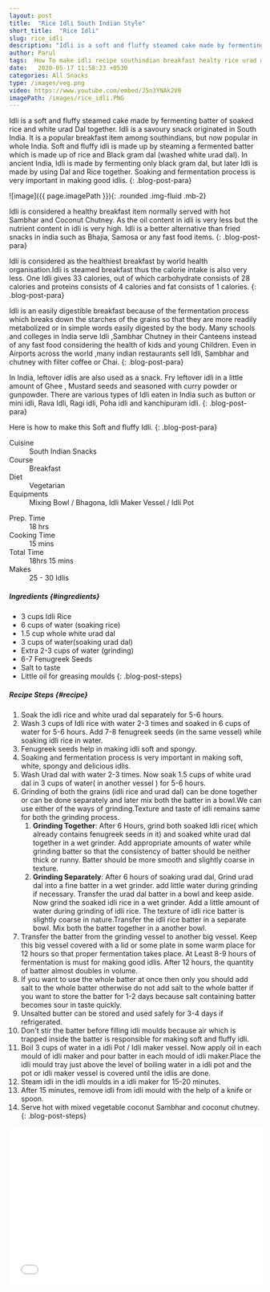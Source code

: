 ```yaml
---
layout: post
title:  "Rice Idli South Indian Style"
short_title:  "Rice Idli"
slug: rice_idli
description: "Idli is a soft and fluffy steamed cake made by fermenting batter of soaked rice and white urad Dal together. Idli is a savoury snack originated in South India. It is a popular breakfast item among southindians, but now popular in whole India. Soft and fluffy idli is made up by steaming a fermented batter which  is made up of rice and Black gram dal (washed white urad dal)."
author: Parul
tags:  How To make idli recipe southindian breakfast healty rice urad dal idli fermentaed idli soft smooth fluffy idli recipes WHO weight loss snack easily digestable button idli thatte idli nutrients indian breakfast snacks foodyindianmom
date:   2020-05-17 11:58:23 +0530
categories: All Snacks
type: /images/veg.png
video: https://www.youtube.com/embed/J5n3YNAk2V0
imagePath: /images/rice_idli.PNG
---
```


Idli is a soft and fluffy steamed cake made by fermenting batter of soaked rice and white urad Dal together. Idli is a savoury snack originated in South India. It is a popular breakfast item among southindians, but now popular in whole India. Soft and fluffy idli is made up by steaming a fermented batter which  is made up of rice and Black gram dal (washed white urad dal). In ancient India, Idli is made by fermenting only black gram dal, but later Idli is made by using Dal and Rice together. Soaking and fermentation process is very important in making good idlis.
{: .blog-post-para}

![image]({{ page.imagePath }}){: .rounded .img-fluid .mb-2}

Idli is considered a healthy breakfast item normally served with hot Sambhar and Coconut Chutney. As the oil content in idli is very less but the nutrient content in idli  is very high. Idli is a better alternative than fried snacks in india such as Bhajia, Samosa or any fast food items.
{: .blog-post-para}

Idli is considered as the healthiest breakfast by world health organisation.Idli is steamed breakfast thus the calorie intake is also very less. One Idli gives 33 calories, out of which carbohydrate consists of 28 calories and proteins consists of 4 calories and fat consists of 1 calories.
{: .blog-post-para}

Idli is an easily digestible breakfast because of the fermentation process which breaks down the starches of the grains so that they are more readily metabolized or in simple words easily digested by the body. Many schools and colleges in India serve Idli ,Sambhar Chutney in their Canteens instead of any fast food considering the health of kids and young Children. Even in Airports across the world ,many indian restaurants sell Idli, Sambhar and chutney with filter coffee or Chai.
{: .blog-post-para}

In India, leftover idlis are also used as a snack. Fry leftover idli in a little amount of Ghee , Mustard seeds and seasoned with curry powder or gunpowder. There are various types of Idli eaten in India such as button or mini idli, Rava Idli, Ragi idli, Poha idli and kanchipuram idli.
{: .blog-post-para}

Here is how to make this Soft and fluffy Idli.
{: .blog-post-para}

<div class="row">
    <div class="col-md-6">
        <dl class="row">
            <dt class="col-sm-4">Cuisine</dt><dd class="col-sm-7">South Indian Snacks</dd>
            <dt class="col-sm-4">Course</dt><dd class="col-sm-7">Breakfast</dd>
            <dt class="col-sm-4">Diet</dt><dd class="col-sm-7">Vegetarian</dd>
            <dt class="col-sm-4">Equipments</dt><dd class="col-sm-7">Mixing Bowl / Bhagona, Idli Maker Vessel / Idli Pot</dd>
        </dl>
    </div>
    <div class="col-md-6">
        <dl class="row">
            <dt class="col-sm-5">Prep. Time</dt><dd class="col-sm-7">18 hrs</dd>
            <dt class="col-sm-5">Cooking Time</dt><dd class="col-sm-7">15 mins</dd>
            <dt class="col-sm-5">Total Time</dt><dd class="col-sm-7">18hrs 15 mins</dd>
            <dt class="col-sm-5">Makes</dt><dd class="col-sm-7">25 - 30 Idlis</dd>
        </dl>
    </div>
</div>

##### **Ingredients** {#ingredients}
- 3 cups Idli Rice
- 6 cups of water (soaking rice)
- 1.5 cup whole white urad dal
- 3 cups of water(soaking urad dal)
- Extra 2-3 cups of water (grinding)
- 6-7 Fenugreek Seeds
- Salt to taste
- Little oil for greasing moulds
{: .blog-post-steps}

##### **Recipe Steps** {#recipe}
1. Soak the idli rice and white urad dal separately for 5-6 hours.
1. Wash 3 cups of Idli rice with water 2-3 times and soaked in 6 cups of  water for 5-6 hours. Add 7-8 fenugreek seeds (in the  same vessel)  while soaking idli rice in water.
1. Fenugreek seeds help in making idli soft and spongy.
1. Soaking and fermentation process is very important in making soft, white, spongy  and delicious idlis.
1. Wash Urad dal with water 2-3 times. Now soak 1.5 cups of  white urad dal in 3 cups of water( in another vessel ) for 5-6 hours.
1. Grinding of both the grains (idli rice and urad dal) can be done together or can be done separately and later mix both the batter in a bowl.We can use either of the ways of grinding.Texture and taste of idli remains same for both the grinding process.            
    1. <b>Grinding Together</b>: After 6 Hours, grind both soaked Idli rice( which already contains fenugreek seeds in it) and soaked white urad dal together in a wet grinder. Add appropriate amounts of water while grinding batter so that the consistency of batter should be neither thick or runny. Batter should be more smooth and slightly coarse in texture.
    1. <b>Grinding Separately</b>: After 6 hours of soaking urad dal, Grind urad dal into a fine batter in a wet grinder. add little water during grinding if necessary. Transfer the urad dal batter in a bowl and keep aside. Now grind the soaked idli rice in a wet grinder. Add a little amount of water during grinding of idli rice. The texture of idli rice batter is slightly coarse in nature.Transfer the idli rice batter in a separate bowl. Mix both the batter together in a another bowl.
1. Transfer the batter from the grinding vessel to another big vessel. Keep this big vessel  covered with a lid or some plate in some warm place for 12 hours so that proper fermentation takes place. At Least 8-9 hours of fermentation is must for making good idlis. After 12 hours, the quantity of batter almost  doubles in volume.
1. If you want to use the whole batter at once then only you should add salt to the whole batter otherwise do not add salt to the whole batter if you want to store the batter for 1-2 days because salt containing batter becomes sour in taste quickly.
1. Unsalted butter can be stored and used safely for 3-4 days if refrigerated.
1. Don't stir the batter before filling idli moulds because air which is trapped inside the batter is responsible for making soft  and fluffy idli.
1. Boil 3 cups of water in a idli Pot / Idli maker vessel. Now apply oil in each mould of idli maker and pour batter in each mould of idli maker.Place the idli mould tray just above the level of boiling water in a idli pot and the pot or idli maker vessel is covered until the idlis are done.
1. Steam idli in the idli moulds in a idli maker for 15-20 minutes.
1. After 15 minutes, remove idli from idli mould with the help of a knife or spoon.
1. Serve hot with mixed vegetable  coconut Sambhar and coconut chutney.
{: .blog-post-steps}

<div class="row" id="video">
    <div class="col-md-12">
        <div class="embed-responsive embed-responsive-16by9">
            <iframe width="100%" height="315" src="{{page.video}}" frameborder="0" allow="accelerometer; autoplay; encrypted-media; gyroscope; picture-in-picture" allowfullscreen></iframe>
        </div>
    </div>
</div>
<br>
